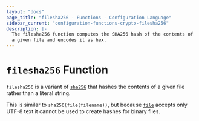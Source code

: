 ```yaml
---
layout: "docs"
page_title: "filesha256 - Functions - Configuration Language"
sidebar_current: "configuration-functions-crypto-filesha256"
description: |-
  The filesha256 function computes the SHA256 hash of the contents of
  a given file and encodes it as hex.
---
```


# `filesha256` Function


`filesha256` is a variant of [`sha256`](./sha256.html)
that hashes the contents of a given file rather than a literal string.

This is similar to `sha256(file(filename))`, but
because [`file`](./file.html) accepts only UTF-8 text it cannot be used to
create hashes for binary files.
